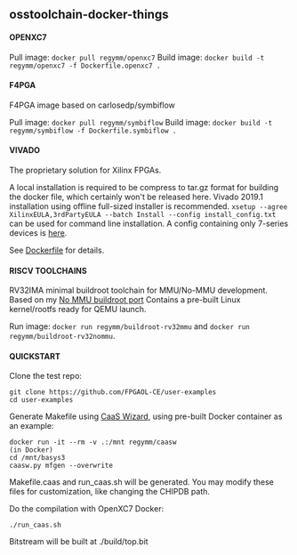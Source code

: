 ## osstoolchain-docker-things

#### OPENXC7

Pull image: `docker pull regymm/openxc7`
Build image: `docker build -t regymm/openxc7 -f Dockerfile.openxc7 .`

#### F4PGA

F4PGA image based on carlosedp/symbiflow

Pull image: `docker pull regymm/symbiflow`
Build image: `docker build -t regymm/symbiflow -f Dockerfile.symbiflow .`

#### VIVADO

The proprietary solution for Xilinx FPGAs. 

A local installation is required to be compress to tar.gz format for building the docker file, which certainly won't be released here. Vivado 2019.1 installation using offline full-sized installer is recommended. `xsetup --agree XilinxEULA,3rdPartyEULA --batch Install --config install_config.txt` can be used for command line installation. A config containing only 7-series devices is [here](vivado/install_config.txt). 

See [Dockerfile](vivado/Dockerfile.vivado) for details. 

#### RISCV TOOLCHAINS

RV32IMA minimal buildroot toolchain for MMU/No-MMU development. Based on my [No MMU buildroot port](https://github.com/regymm/buildroot) Contains a pre-built Linux kernel/rootfs ready for QEMU launch. 

Run image: `docker run regymm/buildroot-rv32mmu` and `docker run regymm/buildroot-rv32nommu`. 

#### QUICKSTART

Clone the test repo:
```
git clone https://github.com/FPGAOL-CE/user-examples
cd user-examples
```

Generate Makefile using [CaaS Wizard](https://github.com/FPGAOL-CE/caas-wizard.git), using pre-built Docker container as an example:
```
docker run -it --rm -v .:/mnt regymm/caasw
(in Docker)
cd /mnt/basys3
caasw.py mfgen --overwrite
```
Makefile.caas and run_caas.sh will be generated. You may modify these files for customization, like changing the CHIPDB path.

Do the compilation with OpenXC7 Docker:
```
./run_caas.sh
```

Bitstream will be built at ./build/top.bit


